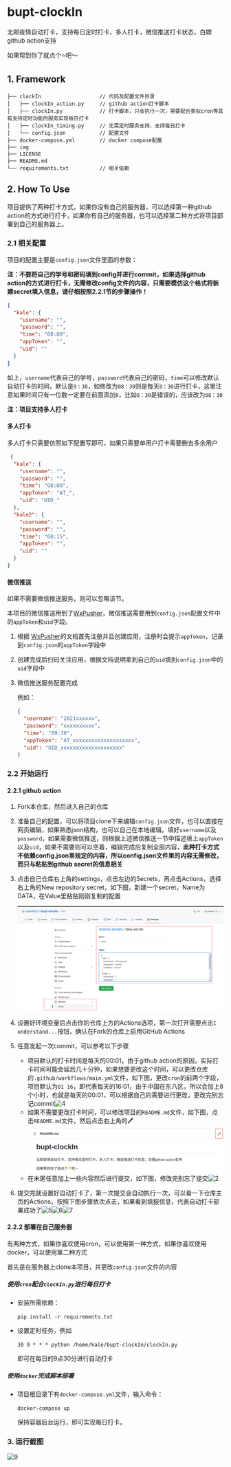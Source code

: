 # bupt-clockIn
北邮疫情自动打卡，支持每日定时打卡，多人打卡，微信推送打卡状态，白嫖github action支持

如果帮到你了就点个:star:吧～

## 1. Framework

```
├── clockIn                   // 代码及配置文件目录
│   ├── clockIn_action.py     // github action打卡脚本
│   ├── clockIn.py            // 打卡脚本，只会执行一次，需要配合类似cron等具有支持定时功能的服务实现每日打卡
│   ├── clockIn_timing.py     // 无需定时服务支持，支持每日打卡
│   └── config.json           // 配置文件
├── docker-compose.yml        // docker compose配置
├── img
├── LICENSE
├── README.md
└── requirements.txt          // 相关依赖
```

## 2. How To Use

项目提供了两种打卡方式，如果你没有自己的服务器，可以选择第一种github action的方式进行打卡，如果你有自己的服务器，也可以选择第二种方式将项目部署到自己的服务器上。

### 2.1 相关配置

项目的配置主要是`config.json`文件里面的参数： 

**注：不要将自己的学号和密码填到config并进行commit，如果选择github action的方式进行打卡，无需修改config文件的内容，只需要模仿这个格式将新建secret填入信息，请仔细按照2.2.1节的步骤操作！**

```json
{
  "kale": {
    "username": "",
    "password": "",
    "time": "08:00",
    "appToken": "",
    "uid": ""
  }
}
```

如上，`username`代表自己的学号，`password`代表自己的密码，`time`可以修改默认自动打卡的时间，默认是`9：30`，如修改为`08：30`则是每天`8：30`进行打卡，这里注意如果时间只有一位数一定要在前面添加`0`，比如`8：30`是错误的，应该改为`08：30`

**注：项目支持多人打卡**

#### 多人打卡

多人打卡只需要仿照如下配置写即可，如果只需要单用户打卡需要删去多余用户

```json
 {
  "kale": {
    "username": "",
    "password": "",
    "time": "08:00",
    "appToken": "AT_",
    "uid": "UID_"
  },
  "kale2": {
    "username": "",
    "password": "",
    "time": "08:15",
    "appToken": "",
    "uid": ""
  }
}
```

#### 微信推送

如果不需要微信推送服务，则可以忽略该节。

本项目的微信推送用到了[WxPusher](https://github.com/wxpusher/wxpusher-client)，微信推送需要用到`config.json`配置文件中的`appToken`和`uid`字段。

1. 根据 [WxPusher](https://wxpusher.zjiecode.com/docs/#/)的文档首先注册并且创建应用，注册时会提示`appToken`，记录到`config.json`的`appToken`字段中

2. 创建完成后扫码关注应用，根据文档说明拿到自己的`uid`填到`config.json`中的`uid`字段中

3. 微信推送服务配置完成

   例如：

   ```json
   {
     "username": "2021xxxxxx",
     "password": "xxxxxxxxxx",
     "time": "09:30",
     "appToken": "AT_xxxxxxxxxxxxxxxxxxxx",
     "uid": "UID_xxxxxxxxxxxxxxxxxxxx"
   }
   ```

### 2.2 开始运行

#### 2.2.1 github action

1. Fork本仓库，然后进入自己的仓库

2. 准备自己的配置，可以将项目clone下来编辑`config.json`文件，也可以直接在网页编辑，如果熟悉json结构，也可以自己在本地编辑。填好`username`以及`password`，如果需要微信推送，则根据上述微信推送一节中描述填上`appToken`以及`uid`，如果不需要则可以空着，编辑完成后复制全部内容，**此种打卡方式不依赖config.json里规定的内容，所以config.json文件里的内容无需修改，而只与粘贴到github secret的信息相关**

3. 点击自己仓库右上角的settings，点击左边的Secrets，再点击Actions，选择右上角的New repository secret，如下图，新建一个secret，Name为DATA，在Value里粘贴刚刚复制的配置

   ![1](img/1.png)

4. 设置好环境变量后点击你的仓库上方的Actions选项，第一次打开需要点击`I understand...`按钮，确认在Fork的仓库上启用GitHub Actions
5. 任意发起一次commit，可以参考以下步骤
   - 项目默认的打卡时间是每天的00:01，由于github action的原因，实际打卡时间可能会延后几十分钟，如果想要更改这个时间，可以更改仓库的`.github/workflows/main.yml`文件，如下图，更改`cron`的前两个字段，项目默认为`01 16`，即代表每天的16:01，由于中国在东八区，所以会加上8个小时，也就是每天的00:01，可以根据自己的需要进行更改，更改完别忘记commit![4](img/4.png)
   - 如果不需要更改打卡时间，可以修改项目的`README.md`文件，如下图，点击`README.md`文件，然后点击右上角的:pen:![3](img/3.png)
   - 在末尾任意加上一些内容然后进行提交，如下图，修改完别忘了提交![2](img/2.png)
6. 提交完就设置好自动打卡了，第一次提交会自动执行一次，可以看一下仓库主页的Actions，按照下图步骤依次点击，如果看到填报信息，代表自动打卡部署成功了![5](img/5.png)![6](img/6.png)![7](img/7.png)

#### 2.2.2 部署在自己服务器

有两种方式，如果你喜欢使用cron，可以使用第一种方式，如果你喜欢使用docker，可以使用第二种方式

首先是在服务器上clone本项目，并更改`config.json`文件的内容

##### 使用`cron`配合`clockIn.py`进行每日打卡

- 安装所需依赖：

  `pip install -r requirements.txt`

- 设置定时任务，例如

  `30 9 * * * python /home/kale/bupt-clockIn/clockIn.py`

  即可在每日的9点30分进行自动打卡

##### 使用`docker`完成脚本部署

- 项目根目录下有`docker-compose.yml`文件，输入命令：

  `docker-compose up`

  保持容器后台运行，即可实现每日打卡。

### 3. 运行截图

![9](img/9.png)
